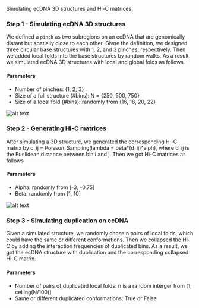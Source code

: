 Simulating ecDNA 3D structures and Hi-C matrices. 

### Step 1 - Simulating ecDNA 3D structures
We defined a ```pinch``` as two subregions on an ecDNA that are genomically distant but spatially close to each other. Givne the definition, we designed three circular base structures with 1, 2, and 3 pinches, respectively. Then we added local folds into the base structures by random walks. As a result, we simulated ecDNA 3D structures with local and global folds as follows. 

#### Parameters
* Number of pinches: {1, 2, 3}
* Size of a full structure (#bins): N = {250, 500, 750}
* Size of a local fold (#bins): randomly from {16, 18, 20, 22}

![alt text](https://github.com/kyzhu/ecDNA-3D-structure/blob/main/images/simulated_structures.png)

### Step 2 - Generating Hi-C matrices
After simulating a 3D structure, we generated the corresponding Hi-C matrix by c_ij = Poisson_Sampling(lambda = beta*(d_ij)^alph), where d_ij is the Euclidean distance between bin i and j. Then we got Hi-C matrices as follows

#### Parameters
* Alpha: randomly from [-3, -0.75]
* Beta: randomly from [1, 10]

![alt text](https://github.com/kyzhu/ecDNA-3D-structure/blob/main/images/simulated_HiC.png)

### Step 3 - Simulating duplication on ecDNA
Given a simulated structure, we randomly chose n pairs of local folds, which could have the same or different conformations. Then we collapsed the Hi-C by adding the interaction frequencies of duplicated bins. As a result, we got the ecDNA structure with duplication and the corresponding collapsed Hi-C matrix. 

#### Parameters
* Number of pairs of duplicated local folds: n is a random interger from [1, ceiling(N/100)]
* Same or different duplicated conformations: True or False